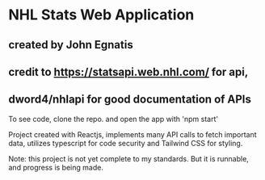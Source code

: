 # NHL Stats Web Application
## created by John Egnatis
## credit to https://statsapi.web.nhl.com/ for api, 
## dword4/nhlapi for good documentation of APIs

To see code, clone the repo. and open the app with 'npm start'

Project created with Reactjs, implements many API calls to fetch important data, utilizes typescript for code security and Tailwind CSS for styling.

Note: this project is not yet complete to my standards. But it is runnable, and progress is being made.
